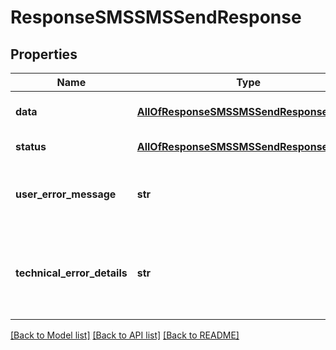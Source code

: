 # ResponseSMSSMSSendResponse

## Properties
Name | Type | Description | Notes
------------ | ------------- | ------------- | -------------
**data** | [**AllOfResponseSMSSMSSendResponseData**](AllOfResponseSMSSMSSendResponseData.md) | API specific response data | [optional] 
**status** | [**AllOfResponseSMSSMSSendResponseStatus**](AllOfResponseSMSSMSSendResponseStatus.md) | Response status | [optional] 
**user_error_message** | **str** | Error message, in a user readable format | [optional] 
**technical_error_details** | **str** | Technical error details, let us know if you received this. | [optional] 

[[Back to Model list]](../README.md#documentation-for-models) [[Back to API list]](../README.md#documentation-for-api-endpoints) [[Back to README]](../README.md)


